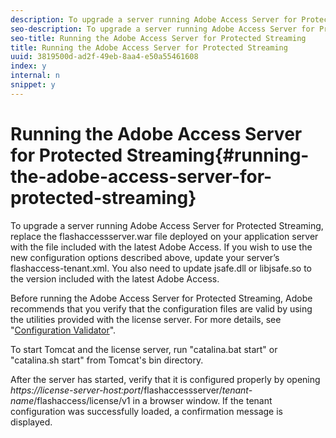 ```yaml
---
description: To upgrade a server running Adobe Access Server for Protected Streaming, replace the flashaccessserver.war file deployed on your application server with the file included with the latest Adobe Access. If you wish to use the new configuration options described above, update your server’s flashaccess-tenant.xml. You also need to update jsafe.dll or libjsafe.so to the version included with the latest Adobe Access.
seo-description: To upgrade a server running Adobe Access Server for Protected Streaming, replace the flashaccessserver.war file deployed on your application server with the file included with the latest Adobe Access. If you wish to use the new configuration options described above, update your server’s flashaccess-tenant.xml. You also need to update jsafe.dll or libjsafe.so to the version included with the latest Adobe Access.
seo-title: Running the Adobe Access Server for Protected Streaming
title: Running the Adobe Access Server for Protected Streaming
uuid: 3819500d-ad2f-49eb-8aa4-e50a55461608
index: y
internal: n
snippet: y
---
```


# Running the Adobe Access Server for Protected Streaming{#running-the-adobe-access-server-for-protected-streaming}

To upgrade a server running Adobe Access Server for Protected Streaming, replace the flashaccessserver.war file deployed on your application server with the file included with the latest Adobe Access. If you wish to use the new configuration options described above, update your server’s flashaccess-tenant.xml. You also need to update jsafe.dll or libjsafe.so to the version included with the latest Adobe Access.

Before running the Adobe Access Server for Protected Streaming, Adobe recommends that you verify that the configuration files are valid by using the utilities provided with the license server. For more details, see "[Configuration Validator](../../aaxs-protected-streaming/aaxs-protected-streaming-utilities/configuration-validator.md)".

To start Tomcat and the license server, run "catalina.bat start" or "catalina.sh start" from Tomcat's bin directory.

After the server has started, verify that it is configured properly by opening *https://license-server-host:port*/flashaccessserver/*tenant-name*/flashaccess/license/v1 in a browser window. If the tenant configuration was successfully loaded, a confirmation message is displayed. 
